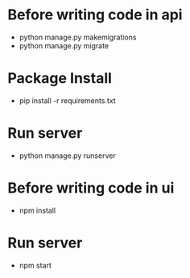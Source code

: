 # Before writing code in api

- python manage.py makemigrations
- python manage.py migrate

# Package Install

- pip install -r requirements.txt

# Run server

- python manage.py runserver

# Before writing code in ui

- npm install

# Run server

- npm start
